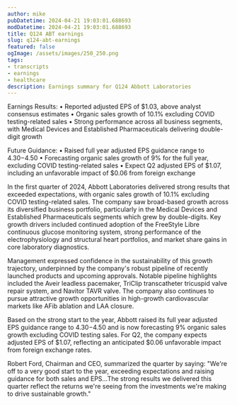 ```yaml
---
author: mike
pubDatetime: 2024-04-21 19:03:01.688693
modDatetime: 2024-04-21 19:03:01.688693
title: Q124 ABT earnings
slug: q124-abt-earnings
featured: false
ogImage: /assets/images/250_250.png
tags:
- transcripts
- earnings
- healthcare
description: Earnings summary for Q124 Abbott Laboratories
---
```

Earnings Results:
• Reported adjusted EPS of $1.03, above analyst consensus estimates
• Organic sales growth of 10.1% excluding COVID testing-related sales
• Strong performance across all business segments, with Medical Devices and Established Pharmaceuticals delivering double-digit growth

Future Guidance:
• Raised full year adjusted EPS guidance range to $4.30-$4.50
• Forecasting organic sales growth of 9% for the full year, excluding COVID testing-related sales
• Expect Q2 adjusted EPS of $1.07, including an unfavorable impact of $0.06 from foreign exchange

In the first quarter of 2024, Abbott Laboratories delivered strong results that exceeded expectations, with organic sales growth of 10.1% excluding COVID testing-related sales. The company saw broad-based growth across its diversified business portfolio, particularly in the Medical Devices and Established Pharmaceuticals segments which grew by double-digits. Key growth drivers included continued adoption of the FreeStyle Libre continuous glucose monitoring system, strong performance of the electrophysiology and structural heart portfolios, and market share gains in core laboratory diagnostics.

Management expressed confidence in the sustainability of this growth trajectory, underpinned by the company's robust pipeline of recently launched products and upcoming approvals. Notable pipeline highlights included the Aveir leadless pacemaker, TriClip transcatheter tricuspid valve repair system, and Navitor TAVR valve. The company also continues to pursue attractive growth opportunities in high-growth cardiovascular markets like AFib ablation and LAA closure.

Based on the strong start to the year, Abbott raised its full year adjusted EPS guidance range to $4.30-$4.50 and is now forecasting 9% organic sales growth excluding COVID testing sales. For Q2, the company expects adjusted EPS of $1.07, reflecting an anticipated $0.06 unfavorable impact from foreign exchange rates.

Robert Ford, Chairman and CEO, summarized the quarter by saying: "We're off to a very good start to the year, exceeding expectations and raising guidance for both sales and EPS...The strong results we delivered this quarter reflect the returns we're seeing from the investments we're making to drive sustainable growth."